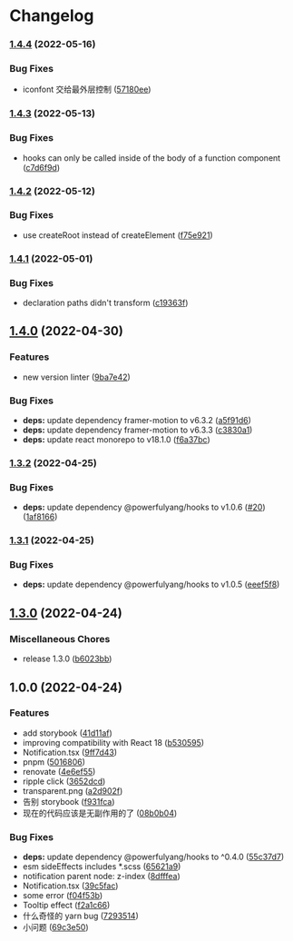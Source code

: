 # Changelog

### [1.4.4](https://github.com/powerfulyang/components/compare/v1.4.3...v1.4.4) (2022-05-16)


### Bug Fixes

* iconfont 交给最外层控制 ([57180ee](https://github.com/powerfulyang/components/commit/57180eee2cb126dd0b2752c705fecddb1300a39a))

### [1.4.3](https://github.com/powerfulyang/components/compare/v1.4.2...v1.4.3) (2022-05-13)


### Bug Fixes

* hooks can only be called inside of the body of a function component ([c7d6f9d](https://github.com/powerfulyang/components/commit/c7d6f9d766b98b74111ae81bb46051338bea841f))

### [1.4.2](https://github.com/powerfulyang/components/compare/v1.4.1...v1.4.2) (2022-05-12)


### Bug Fixes

* use createRoot instead of createElement ([f75e921](https://github.com/powerfulyang/components/commit/f75e9217a67305a13d32a50a96f66176d38286fb))

### [1.4.1](https://github.com/powerfulyang/components/compare/v1.4.0...v1.4.1) (2022-05-01)


### Bug Fixes

* declaration paths didn't transform ([c19363f](https://github.com/powerfulyang/components/commit/c19363fbee2b787c20ee5fae3470f92cbc6cf6ee))

## [1.4.0](https://github.com/powerfulyang/components/compare/v1.3.2...v1.4.0) (2022-04-30)


### Features

* new version linter ([9ba7e42](https://github.com/powerfulyang/components/commit/9ba7e42b91a7d52cb11d2d2237a4dc29cf187e76))


### Bug Fixes

* **deps:** update dependency framer-motion to v6.3.2 ([a5f91d6](https://github.com/powerfulyang/components/commit/a5f91d679d526425c861faa84bdb829211abf680))
* **deps:** update dependency framer-motion to v6.3.3 ([c3830a1](https://github.com/powerfulyang/components/commit/c3830a195d2364cf1afc008c01f34288266b45b9))
* **deps:** update react monorepo to v18.1.0 ([f6a37bc](https://github.com/powerfulyang/components/commit/f6a37bcc1f458e12d7c58655f3c1d9c26b6d7bf7))

### [1.3.2](https://github.com/powerfulyang/components/compare/v1.3.1...v1.3.2) (2022-04-25)


### Bug Fixes

* **deps:** update dependency @powerfulyang/hooks to v1.0.6 ([#20](https://github.com/powerfulyang/components/issues/20)) ([1af8166](https://github.com/powerfulyang/components/commit/1af8166aaf07e8f208464ad9afce433f11b62fd3))

### [1.3.1](https://github.com/powerfulyang/components/compare/v1.3.0...v1.3.1) (2022-04-25)


### Bug Fixes

* **deps:** update dependency @powerfulyang/hooks to v1.0.5 ([eeef5f8](https://github.com/powerfulyang/components/commit/eeef5f8f5a25d2a104feeb3870047bc0dabd2b5d))

## [1.3.0](https://github.com/powerfulyang/components/compare/v1.0.0...v1.3.0) (2022-04-24)


### Miscellaneous Chores

* release 1.3.0 ([b6023bb](https://github.com/powerfulyang/components/commit/b6023bbfc95253cfebc83941106ee59e26138347))

## 1.0.0 (2022-04-24)


### Features

* add storybook ([41d11af](https://github.com/powerfulyang/components/commit/41d11afe673250d41232254d64d993f323f035d5))
* improving compatibility with React 18 ([b530595](https://github.com/powerfulyang/components/commit/b530595bbe5dd761c8f1fe85e22d95c01c13a367))
* Notification.tsx ([9ff7d43](https://github.com/powerfulyang/components/commit/9ff7d430d0937dc577d292b0633a69152fd1e052))
* pnpm ([5016806](https://github.com/powerfulyang/components/commit/5016806c30e6a1f8bad368e0038074e25dee9d76))
* renovate ([4e6ef55](https://github.com/powerfulyang/components/commit/4e6ef55c3b89d045b085be1516bc9ab403a9103e))
* ripple click ([3652dcd](https://github.com/powerfulyang/components/commit/3652dcd37b4b18ff1d829626a2d571c08396b960))
* transparent.png ([a2d902f](https://github.com/powerfulyang/components/commit/a2d902f0d990dc9a0e4c2a18859addca10494f65))
* 告别 storybook ([f931fca](https://github.com/powerfulyang/components/commit/f931fcaf00292afc421094bb9bc83f788591f3c4))
* 现在的代码应该是无副作用的了 ([08b0b04](https://github.com/powerfulyang/components/commit/08b0b04cb947e4062e02b6cc3f247f97cecba586))


### Bug Fixes

* **deps:** update dependency @powerfulyang/hooks to ^0.4.0 ([55c37d7](https://github.com/powerfulyang/components/commit/55c37d73bb8a912f25d29638cab95256ef0eb0ca))
* esm sideEffects includes *.scss ([65621a9](https://github.com/powerfulyang/components/commit/65621a907839675c0d9b836efabd2ab625a58a3e))
* notification parent node: z-index ([8dfffea](https://github.com/powerfulyang/components/commit/8dfffea743e794b911cee5451dc99102873e95d6))
* Notification.tsx ([39c5fac](https://github.com/powerfulyang/components/commit/39c5fac63e5e6fad6fd5ff17cfd5b591ded1fb1c))
* some error ([f04f53b](https://github.com/powerfulyang/components/commit/f04f53be89509f61f36b29dc506affd3e94d69ea))
* Tooltip effect ([f2a1c66](https://github.com/powerfulyang/components/commit/f2a1c66fcbec22f68be96165a614ea956afebf39))
* 什么奇怪的 yarn bug ([7293514](https://github.com/powerfulyang/components/commit/7293514d605ce4f454eb4b2cbfbd53e2738b5ac9))
* 小问题 ([69c3e50](https://github.com/powerfulyang/components/commit/69c3e50c9962ec88358cb945a8d13acda218490e))
